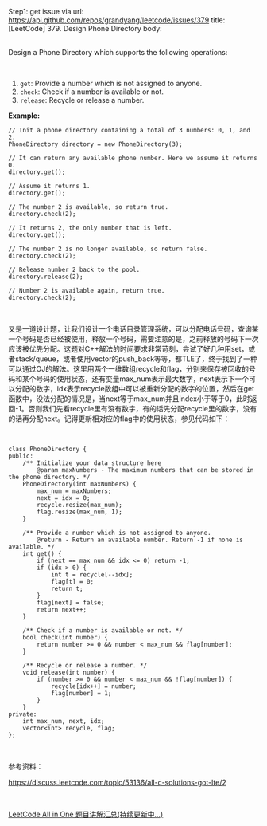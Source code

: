 Step1: get issue via url: https://api.github.com/repos/grandyang/leetcode/issues/379 
 title:[LeetCode] 379. Design Phone Directory 
 body:  
  

Design a Phone Directory which supports the following operations:

 

  1. `get`: Provide a number which is not assigned to anyone.
  2. `check`: Check if a number is available or not.
  3. `release`: Recycle or release a number.



**Example:**
    
    
    // Init a phone directory containing a total of 3 numbers: 0, 1, and 2.
    PhoneDirectory directory = new PhoneDirectory(3);
    
    // It can return any available phone number. Here we assume it returns 0.
    directory.get();
    
    // Assume it returns 1.
    directory.get();
    
    // The number 2 is available, so return true.
    directory.check(2);
    
    // It returns 2, the only number that is left.
    directory.get();
    
    // The number 2 is no longer available, so return false.
    directory.check(2);
    
    // Release number 2 back to the pool.
    directory.release(2);
    
    // Number 2 is available again, return true.
    directory.check(2);
    

 

又是一道设计题，让我们设计一个电话目录管理系统，可以分配电话号码，查询某一个号码是否已经被使用，释放一个号码，需要注意的是，之前释放的号码下一次应该被优先分配。这题对C++解法的时间要求非常苛刻，尝试了好几种用set，或者stack/queue，或者使用vector的push_back等等，都TLE了，终于找到了一种可以通过OJ的解法。这里用两个一维数组recycle和flag，分别来保存被回收的号码和某个号码的使用状态，还有变量max_num表示最大数字，next表示下一个可以分配的数字，idx表示recycle数组中可以被重新分配的数字的位置，然后在get函数中，没法分配的情况是，当next等于max_num并且index小于等于0，此时返回-1。否则我们先看recycle里有没有数字，有的话先分配recycle里的数字，没有的话再分配next。记得更新相对应的flag中的使用状态，参见代码如下：

 
    
    
    class PhoneDirectory {
    public:
        /** Initialize your data structure here
            @param maxNumbers - The maximum numbers that can be stored in the phone directory. */
        PhoneDirectory(int maxNumbers) {
            max_num = maxNumbers;
            next = idx = 0;
            recycle.resize(max_num);
            flag.resize(max_num, 1);
        }
        
        /** Provide a number which is not assigned to anyone.
            @return - Return an available number. Return -1 if none is available. */
        int get() {
            if (next == max_num && idx <= 0) return -1;
            if (idx > 0) {
                int t = recycle[--idx];
                flag[t] = 0;
                return t;
            }
            flag[next] = false;
            return next++;
        }
        
        /** Check if a number is available or not. */
        bool check(int number) {
            return number >= 0 && number < max_num && flag[number];
        }
        
        /** Recycle or release a number. */
        void release(int number) {
            if (number >= 0 && number < max_num && !flag[number]) {
                recycle[idx++] = number;
                flag[number] = 1;
            }
        }
    private:
        int max_num, next, idx;
        vector<int> recycle, flag;
    };

 

参考资料：

<https://discuss.leetcode.com/topic/53136/all-c-solutions-got-lte/2>

 

[LeetCode All in One 题目讲解汇总(持续更新中...)](http://www.cnblogs.com/grandyang/p/4606334.html)
